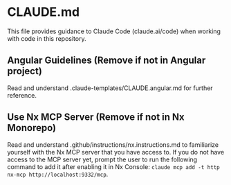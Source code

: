 # CLAUDE.md

This file provides guidance to Claude Code (claude.ai/code) when working with code in this repository.

<!-- TEMPLATE INSTRUCTIONS: Remove irrelevant sections manually after copying -->
## Angular Guidelines (Remove if not in Angular project)
Read and understand .claude-templates/CLAUDE.angular.md for further reference.

## Use Nx MCP Server (Remove if not in Nx Monorepo)
Read and understand .github/instructions/nx.instructions.md to familiarize yourself with the Nx MCP server that you have access to. If you do not have access to the MCP server yet, prompt the user to run the following command to add it after enabling it in Nx Console: `claude mcp add -t http nx-mcp http://localhost:9332/mcp`.